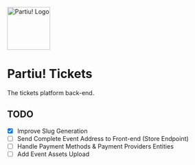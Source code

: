 <img src="https://partiu-development.s3.sa-east-1.amazonaws.com/static/logogh.png" alt="Partiu! Logo" height="100"/>

# Partiu! Tickets

The tickets platform back-end.

## TODO

- [x] Improve Slug Generation
- [ ] Send Complete Event Address to Front-end (Store Endpoint)
- [ ] Handle Payment Methods & Payment Providers Entities
- [ ] Add Event Assets Upload
